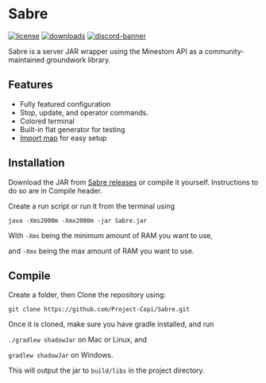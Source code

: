 # Sabre
[![license](https://img.shields.io/github/license/Project-Cepi/Sabre?style=for-the-badge&color=b2204c)](../LICENSE)
[![downloads](https://img.shields.io/github/downloads/Project-Cepi/Sabre/latest/total?color=%236ac&label=Downloads&style=for-the-badge)](https://github.com/Project-Cepi/Sabre/releases)
[![discord-banner](https://img.shields.io/discord/706185253441634317?label=discord&style=for-the-badge&color=7289da)](https://discord.cepi.world/8K8WMGV)

Sabre is a server JAR wrapper using the Minestom API as a community-maintained groundwork library.

## Features

* Fully featured configuration
* Stop, update, and operator commands.
* Colored terminal
* Built-in flat generator for testing
* [Import map](https://github.com/Project-Cepi/import-map) for easy setup

## Installation

Download the JAR from [Sabre releases](https://github.com/Project-Cepi/Sabre/releases)
or compile it yourself. Instructions to do so are in Compile header.

Create a run script or run it from the terminal using 

`java -Xms2000m -Xmx2000m -jar Sabre.jar`

With `-Xms` being the minimum amount of RAM you want to use,

and `-Xmx` being the max amount of RAM you want to use.

## Compile

Create a folder, then
Clone the repository using:

`git clone https://github.com/Project-Cepi/Sabre.git`

Once it is cloned, make sure you have gradle installed, and run

`./gradlew shadowJar` on Mac or Linux, and

`gradlew shadowJar` on Windows.

This will output the jar to `build/libs` in the project directory.
